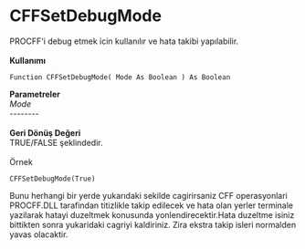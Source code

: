 # CFFSetDebugMode

PROCFF'i debug etmek icin kullanılır ve hata takibi yapılabilir.\
\
**Kullanımı**

```
Function CFFSetDebugMode( Mode As Boolean ) As Boolean
```

**Parametreler**\
_Mode_\
\--------\
\
**Geri Dönüş Değeri**\
TRUE/FALSE şeklindedir.\
\
Örnek

`CFFSetDebugMode(True)`

Bunu herhangi bir yerde yukarıdaki sekilde cagirirsaniz CFF operasyonlari PROCFF.DLL tarafindan titizlikle takip edilecek ve hata olan yerler terminale yazilarak hatayi duzeltmek konusunda yonlendirecektir.Hata duzeltme isiniz bittikten sonra yukaridaki cagriyi kaldiriniz. Zira ekstra takip isleri normalden yavas olacaktir.

